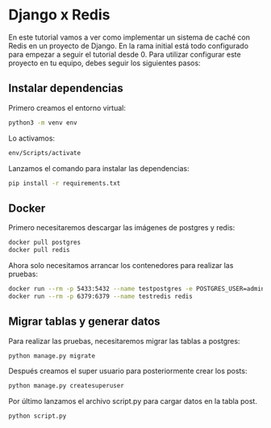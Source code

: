# Django x Redis

En este tutorial vamos a ver como implementar un sistema de caché con Redis en un proyecto de Django. En la rama initial está todo configurado para empezar a seguir el tutorial desde 0. Para utilizar configurar este proyecto en tu equipo, debes seguir los siguientes pasos:

## Instalar dependencias

Primero creamos el entorno virtual:

```bash
python3 -m venv env
```

Lo activamos:

```bash
env/Scripts/activate
```

Lanzamos el comando para instalar las dependencias:

```bash
pip install -r requirements.txt
```

## Docker

Primero necesitaremos descargar las imágenes de postgres y redis:

```bash
docker pull postgres
docker pull redis
```

Ahora solo necesitamos arrancar los contenedores para realizar las pruebas:

```bash
docker run --rm -p 5433:5432 --name testpostgres -e POSTGRES_USER=admin -e POSTGRES_PASSWORD=admin123 -e POSTGRES_DB=test postgres
docker run --rm -p 6379:6379 --name testredis redis
```

## Migrar tablas y generar datos

Para realizar las pruebas, necesitaremos migrar las tablas a postgres:

```bash
python manage.py migrate
```

Después creamos el super usuario para posteriormente crear los posts:

```bash
python manage.py createsuperuser
```

Por último lanzamos el archivo script.py para cargar datos en la tabla post.

```bash
python script.py
```
